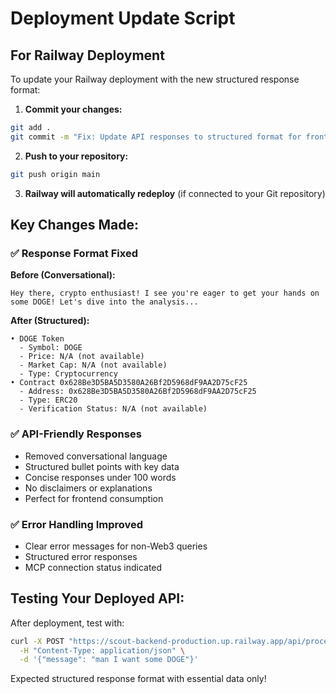 # Deployment Update Script

## For Railway Deployment

To update your Railway deployment with the new structured response format:

1. **Commit your changes:**
```bash
git add .
git commit -m "Fix: Update API responses to structured format for frontend consumption"
```

2. **Push to your repository:**
```bash
git push origin main
```

3. **Railway will automatically redeploy** (if connected to your Git repository)

## Key Changes Made:

### ✅ **Response Format Fixed**

**Before (Conversational):**
```
Hey there, crypto enthusiast! I see you're eager to get your hands on some DOGE! Let's dive into the analysis...
```

**After (Structured):**
```
• DOGE Token
  - Symbol: DOGE
  - Price: N/A (not available)
  - Market Cap: N/A (not available)
  - Type: Cryptocurrency
• Contract 0x628Be3D5BA5D3580A26Bf2D5968dF9AA2D75cF25
  - Address: 0x628Be3D5BA5D3580A26Bf2D5968dF9AA2D75cF25
  - Type: ERC20
  - Verification Status: N/A (not available)
```

### ✅ **API-Friendly Responses**

- Removed conversational language
- Structured bullet points with key data
- Concise responses under 100 words
- No disclaimers or explanations
- Perfect for frontend consumption

### ✅ **Error Handling Improved**

- Clear error messages for non-Web3 queries
- Structured error responses
- MCP connection status indicated

## Testing Your Deployed API:

After deployment, test with:

```bash
curl -X POST "https://scout-backend-production.up.railway.app/api/process" \
  -H "Content-Type: application/json" \
  -d '{"message": "man I want some DOGE"}'
```

Expected structured response format with essential data only!
